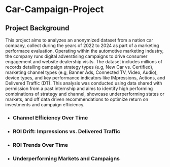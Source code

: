 # Car-Campaign-Project

## Project Background
This project aims to analyzes an anonymized dataset from a nation car company, collect during the years of 2022 to 2024 as part of a marketing performace evaluation. Operating within the automotive marketing industry, the company runs digital adverstising campaigns to drive consumer engagement and website dealership visits. The dataset includes millions of records detailing campaign strategy types (e.g, New Car vs. Certified), marketing channel types (e.g, Banner Ads, Connected TV, Video, Audio), device types, and key performance indicators like IMpressions, Actions, and Delivered Traffic (DT). This analysis was conducted using data shared with permission from a past internship and aims to identify high performing combinations of strategy and channel, showcase underperforming states or markets, and off data driven recommendations to optimize return on investments and campaign efficiency. 

- ### Channel Efficiency Over Time

- ### ROI Drift: Impressions vs. Delivered Traffic

- ### ROI Trends Over Time

- ### Underperforming Markets and Campaigns

